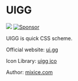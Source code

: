 # UIGG

[![](https://data.jsdelivr.com/v1/package/npm/uigg/badge)](https://www.jsdelivr.com/package/npm/uigg)
[![Sponsor](https://img.shields.io/static/v1?style=flat-square&logo=appveyor)](https://github.com/mixice/uigg)

UIGG is quick CSS scheme.

Official website: [ui.gg](https://ui.gg/)

Icon Library: [uigg ico](https://ui.gg/ico.html)

Author: [mixice.com](http://mixice.com/)
